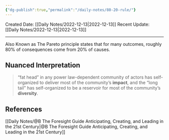 ```yaml
---
{"dg-publish":true,"permalink":"/daily-notes/80-20-rule/"}
---
```



Created Date: [[Daily Notes/2022-12-13\|2022-12-13]]
Recent Update:  [[Daily Notes/2022-12-13\|2022-12-13]]

---
Also Known as The Pareto principle states that for many outcomes, roughly 80% of consequences come from 20% of causes.

## Nuanced Interpretation
> “fat head” in any power law-dependent community of actors has self-organized to deliver most of the community’s **impact**, and the “long tail” has self-organized to be a reservoir for most of the community’s **diversity**.




## References
[[Daily Notes/@B The Foresight Guide Anticipating, Creating, and Leading in the 21st Century\|@B The Foresight Guide Anticipating, Creating, and Leading in the 21st Century]]
